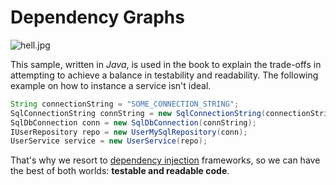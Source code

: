 # Dependency Graphs

![hell.jpg][1]

This sample, written in _Java_, is used in the book to explain the trade-offs in attempting to achieve a balance in testability and readability. The following example on how to instance a service isn't ideal.

```java
String connectionString = "SOME_CONNECTION_STRING";
SqlConnectionString connString = new SqlConnectionString(connectionString);
SqlDbConnection conn = new SqlDbConnection(connString);
IUserRepository repo = new UserMySqlRepository(conn);
UserService service = new UserService(repo);
```

That's why we resort to [dependency injection][2] frameworks, so we can have the best of both worlds: **testable and readable code**.

  [1]: http://i.imgur.com/OdaSHKz.jpg
  [2]: http://en.wikipedia.org/wiki/Dependency_injection "Dependency Injection on Wikipedia"
